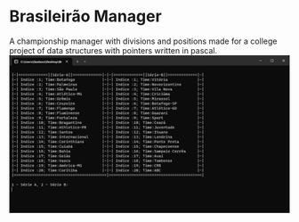 # Brasileirão Manager
A championship manager with divisions and positions made for a college project of data structures with pointers written in pascal.
![Alt text](https://github.com/barrosgusta/brasileirao_manager/blob/main/Screenshots/main.png)
